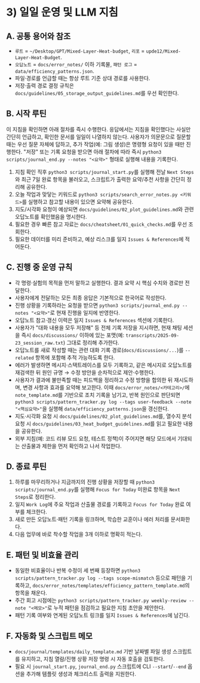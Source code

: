 # 3) 일일 운영 및 LLM 지침

## A. 공통 용어와 참조
- `루트` = `~/Desktop/GPT/Mixed-Layer-Heat-budget`, `리포` = `upde12/Mixed-Layer-Heat-Budget`.
- `오답노트` = `docs/error_notes/` 이하 기록물, `패턴 로그` = `data/efficiency_patterns.json`.
- 파일·경로를 언급할 때는 항상 루트 기준 상대 경로를 사용한다.
- 저장·출력 경로 결정 규칙은 `docs/guidelines/05_storage_output_guidelines.md`를 우선 확인한다.

## B. 시작 루틴
이 지침을 확인하면 아래 절차를 즉시 수행한다. 응답에서는 지침을 확인했다는 사실만 간단히 언급하고, 확인한 문서를 일일이 나열하지 않는다. 사용자가 의문문으로 질문할 때는 우선 질문 자체에 답하고, 추가 작업(예: 그림 생성)은 명령형 요청이 있을 때만 진행한다. "저장" 또는 기록 요청을 받으면 아래 절차에 따라 즉시 `python3 scripts/journal_end.py --notes "<요약>"` 형태로 실행해 내용을 기록한다.
1. 지침 확인 직후 `python3 scripts/journal_start.py`를 실행해 전날 `Next Steps`와 최근 7일 완료 항목을 불러오고, 스크립트가 출력한 요약/추천 사항을 간단히 정리해 공유한다.
2. 오늘 작업과 맞닿는 키워드로 `python3 scripts/search_error_notes.py <키워드>`를 실행하고 참고할 내용이 있으면 요약해 공유한다.
3. 지도/시각화 요청이 예상되면 `docs/guidelines/02_plot_guidelines.md`와 관련 오답노트를 확인했음을 명시한다.
4. 필요한 경우 빠른 참고 자료는 `docs/cheatsheet/01_quick_checks.md`를 우선 조회한다.
5. 필요한 데이터를 미리 준비하고, 예상 리스크를 일지 `Issues & References`에 적어둔다.

## C. 진행 중 운영 규칙
- 각 명령·실험의 목적을 먼저 말하고 실행한다. 결과 요약 시 핵심 수치와 경로만 전달한다.
- 사용자에게 전달하는 모든 최종 응답은 기본적으로 한국어로 작성한다.
- 진행 상황을 기록하라는 요청을 받으면 `python3 scripts/journal_end.py --notes "<요약>"`로 현재 진행을 일지에 반영한다.
- 오답노트 참고·갱신 이력은 일지 `Issues & References` 섹션에 기록한다.
- 사용자가 "대화 내용을 모두 저장해" 등 전체 기록 저장을 지시하면, 현재 채팅 세션을 즉시 `docs/discussions/` 이하에 있는 포맷(예: `transcripts/2025-09-23_session_raw.txt`) 그대로 정리해 추가한다.
- 오답노트를 새로 작성할 때는 관련 대화 기록 경로(`docs/discussions/...`)를 `--related` 항목에 포함해 추적 가능하도록 한다.
- 에러가 발생하면 메시지·스택트레이스를 모두 기록하고, 같은 메시지로 오답노트를 재검색한 뒤 원인 규명 → 수정 방안을 순차적으로 제안·수행한다.
- 사용자가 결과에 불만족할 때는 피드백을 정리하고 수정 방향을 합의한 뒤 재시도하며, 변경 사항과 효과를 요약해 보고한다. 이때 `docs/error_notes/<카테고리>/`에 `note_template.md`를 기반으로 조치 기록을 남기고, 반복 원인으로 판단되면 `python3 scripts/pattern_tracker.py log --tags user-feedback --note "<핵심요약>"`을 실행해 `data/efficiency_patterns.json`을 갱신한다.
- 지도·시각화 요청 시 `docs/guidelines/02_plot_guidelines.md`를, 열수지 분석 요청 시 `docs/guidelines/03_heat_budget_guidelines.md`를 읽고 필요한 내용을 공유한다.
- 외부 지침(예: 코드 리뷰 모드 요청, 테스트 정책)이 주어지면 해당 모드에서 기대되는 산출물과 제한을 먼저 확인하고 나서 작업한다.

## D. 종료 루틴
1. 하루를 마무리하거나 지금까지의 진행 상황을 저장할 때 `python3 scripts/journal_end.py`를 실행해 `Focus for Today` 미완료 항목을 `Next Steps`로 정리한다.
2. 일지 `Work Log`에 주요 작업과 산출물 경로를 기록하고 `Focus for Today` 완료 여부를 체크한다.
3. 새로 만든 오답노트·패턴 기록을 링크하며, 학습한 교훈이나 에러 처리를 문서화한다.
4. 다음 업무에 바로 착수할 작업을 3개 이하로 명확히 적는다.

## E. 패턴 및 비효율 관리
- 동일한 비효율이나 반복 수정이 세 번째 등장하면 `python3 scripts/pattern_tracker.py log --tags scope-mismatch` 등으로 패턴을 기록하고, `docs/error_notes/templates/efficiency_pattern_template.md`의 항목을 채운다.
- 주간 회고 시점에는 `python3 scripts/pattern_tracker.py weekly-review --note "<메모>"`로 누적 패턴을 점검하고 필요한 지침 초안을 제안한다.
- 패턴 기록 여부와 연계된 오답노트 링크를 일지 `Issues & References`에 남긴다.

## F. 자동화 및 스크립트 메모
- `docs/journal/templates/daily_template.md` 기반 날짜별 파일 생성 스크립트를 유지하고, 지침 열람/진행 상황 저장 명령 시 자동 호출을 검토한다.
- 필요 시 `journal_start.py`, `journal_end.py` 스크립트에 CLI `--start`/`--end` 옵션을 추가해 템플릿 생성과 체크리스트 출력을 지원한다.
